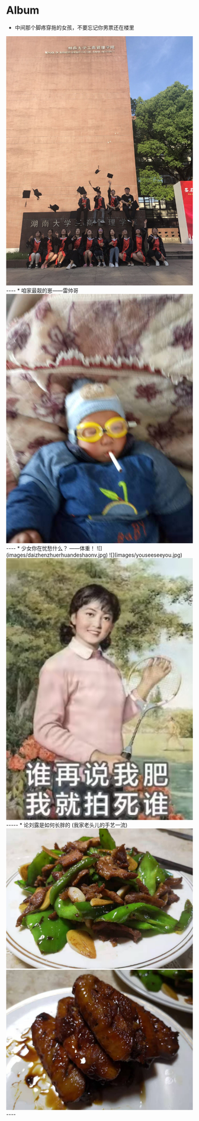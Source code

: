 # Album

* 中间那个脚疼穿拖的女孩，不要忘记你男票还在楼里
<img src="images/biyezhao.jpg" style="zoom: 67%;" />
----
* 咱家最靓的崽——雷帅哥
<img src="images/leishuaige.jpg" style="zoom:67%;" />
----
* 少女你在忧愁什么？
——体重！
![](images/daizhenzhuerhuandeshaonv.jpg)
![](images/youseeseeyou.jpg)<img src="images/shuizaishuowofei.jpg" style="zoom:200%;" />
-----
* 论刘露是如何长胖的
(我家老头儿的手艺一流)
<img src="images/xiaochaorou.jpg" style="zoom:67%;" /><img src="images/kelejichi.jpg" style="zoom:67%;" />
----












